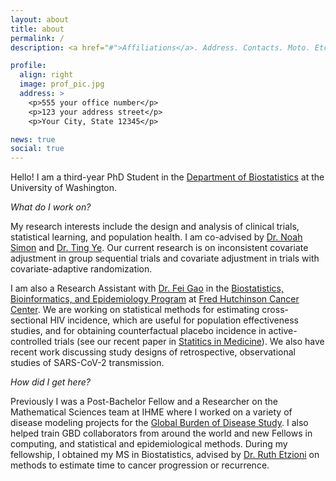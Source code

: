 ```yaml
---
layout: about
title: about
permalink: /
description: <a href="#">Affiliations</a>. Address. Contacts. Moto. Etc.

profile:
  align: right
  image: prof_pic.jpg
  address: >
    <p>555 your office number</p>
    <p>123 your address street</p>
    <p>Your City, State 12345</p>

news: true
social: true
---
```


Hello! I am a third-year PhD Student in the [Department of Biostatistics](https://www.biostat.washington.edu) at the University of Washington.

*What do I work on?*

My research interests include the design and analysis of clinical trials, statistical learning, and population health. I am co-advised by [Dr. Noah Simon](http://faculty.washington.edu/nrsimon/) and [Dr. Ting Ye](https://sites.google.com/view/tingye). Our current research is on inconsistent covariate adjustment in group sequential trials and covariate adjustment in trials with covariate-adaptive randomization.

I am also a Research Assistant with [Dr. Fei Gao](https://www.fredhutch.org/en/faculty-lab-directory/gao-fei.html) in the [Biostatistics, Bioinformatics, and Epidemiology Program](https://www.fredhutch.org/en/research/divisions/vaccine-infectious-disease-division/research/biostatistics-bioinformatics-and-epidemiology.html) at [Fred Hutchinson Cancer Center](http://www.fhcrc.org). We are working on statistical methods for estimating cross-sectional HIV incidence, which are useful for population effectiveness studies, and for obtaining counterfactual placebo incidence in active-controlled trials (see our recent paper in [Statitics in Medicine](https://onlinelibrary.wiley.com/doi/10.1002/sim.9296)). We also have recent work discussing study designs of retrospective, observational studies of SARS-CoV-2 transmission.

*How did I get here?*

Previously I was a Post-Bachelor Fellow and a Researcher on the Mathematical Sciences team at IHME where I worked on a variety of disease modeling projects for the [Global Burden of Disease Study](http://www.healthdata.org/gbd). I also helped train GBD collaborators from around the world and new Fellows in computing, and statistical and epidemiological methods. During my fellowship, I obtained my MS in Biostatistics, advised by [Dr. Ruth Etzioni](https://www.fredhutch.org/en/faculty-lab-directory/etzioni-ruth.html) on methods to estimate time to cancer progression or recurrence.